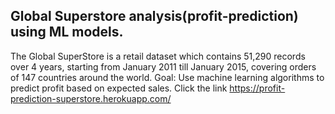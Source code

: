 ## Global Superstore analysis(profit-prediction) using ML models.

The Global SuperStore is a retail dataset which contains 51,290 records over 4 years, starting from January 2011 till January 2015, covering orders of 147 countries around the world.
Goal: Use machine learning algorithms to predict profit based on expected sales. 
Click the link https://profit-prediction-superstore.herokuapp.com/
